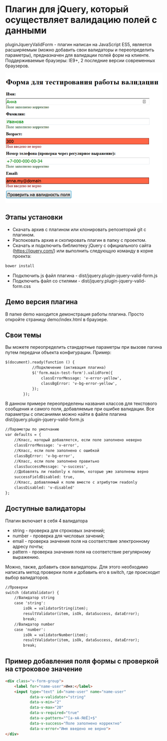 # Плагин для jQuery, который осуществляет валидацию полей с данными
pluginJqueryValidForm - плагин написан на JavaScript ES5, является расширяемым (можно добавить свои валидаторы и переопределить параметры), предназначен для валидации полей форм на клиенте.
Поддерживаемые браузеры: IE9+, 2 последние версии современных браузеров.

![Демонстрация плагина](./plugin.png)

## Этапы установки
- Скачать архив с плагином или клонировать репозеторий git с плагином.
- Распоковать архив и скопировать плагин в папку с проектом.
- Скачать и подключить библиотеку jQuery с официального сайта (https://jquery.com/) или выполнить следующую команду в корне проекта:
```html
bower install
```
- Подключить js файл плагина - dist/jquery.plugin-jquery-valid-form.js
- Подключить файл со стилями - dist/jquery.plugin-jquery-valid-form.css

## Демо версия плагина
В папке demo находится демонстрация работы плагина. Просто откройте страницу demo/index.html в браузере.

## Свои темы
Вы можете переопределить стандартные параметры при вызове пагина путем передачи объекта конфигурации.
Пример:
```html
$(document).ready(function () {
            //Подключение (активация плагина)
            $('form.main-test-form').validForm({
                classErrorMessage: 'v-error-yellow',
                classBgError: 'v-bg-error-yellow',
            });
        });
``` 
В данном примере переопределены названия классов для текстового сообщения и самого поля, добавляемые при ошибке валидации.
Все параметры с описаниями можно найти в файле плагина dist/jquery.plugin-jquery-valid-form.js
```html
//Параметры по умолчанию
var defaults = {
    //Класс, который добавляется, если поле заполнено неверно
    classErrorMessage: 'v-error',
    //Класс, если поле заполнено с ошибкой
    classBgError: 'v-bg-error',
    //Класс, если поле заполнено правитьно
    classSuccessMessage: 'v-success',
    //Добавлять ли readonly к полям, которые уже заполнены верно
    successFieldDisabled: true,
    //Класс, добавляемый к полю вместе с атрибутом readonly
    classDisabled: 'v-disabled'
};
```
## Доступные валидаторы
Плагин включает в себя 4 валидатора
- string - проверка для строковых значений;
- number - проверка для числовых зачений;
- email - проверка значения поля на соответствие электронному адресу почты;
- pattern - проверка значения поля на соответствие регулярному выражению.

Можно, также, добавить свои валидаторы. Для этого необходимо написать метод проверки поля и добавить его в switch, где происходит выбор валидаторов.
```html
//Проверки
switch (dataValidator) {
    //Валидатор string
    case 'string':
        isOk = validatorString(item);
        resultValidator(item, isOk, dataSuccess, dataError);
        break;
    //Валидатор number
    case 'number':
        isOk = validatorNumber(item);
        resultValidator(item, isOk, dataSuccess, dataError);
        break;
```

## Пример добавления поля формы с проверкой на строковое значение
```html
<div class="v-form-group">
    <label for="name-user">Имя:</label>
    <input type="text" id="name-user" name="name-user"
           data-v-validator="string"
           data-v-min="2"
           data-v-max="20"
           data-v-required="true"
           data-v-pattern="^[а-яА-ЯёЁ]+$"
           data-v-success="Поле заполнено корректно"
           data-v-error="Имя введено не верно">
</div>
```